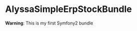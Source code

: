 AlyssaSimpleErpStockBundle
==========================

**Warning**: This is my first Symfony2 bundle

